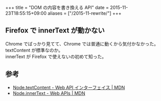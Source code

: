 +++
title = "DOM の内容を書き換える API"
date = 2015-11-23T18:55:15+09:00
aliases = ["/2015-11-rewrite/"]
+++

## Firefox で innerText が動かない

Chrome でばっかり見てて、Chrome では普通に動くから気付かなかった。  
textContent が標準なのか。  
innerText が Firefox で使えないの初めて知った。

## 参考

- [Node.textContent - Web API インターフェイス | MDN](https://developer.mozilla.org/ja/docs/Web/API/Node/textContent)
- [Node.innerText - Web APIs | MDN](https://developer.mozilla.org/en-US/docs/Web/API/Node/innerText)

